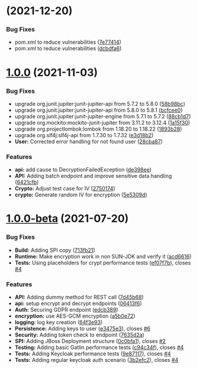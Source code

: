 # [](https://github.com/toolisticon/keycloak-gdpr-module/compare/v1.0.0...v) (2021-12-20)


### Bug Fixes

* pom.xml to reduce vulnerabilities ([7e77414](https://github.com/toolisticon/keycloak-gdpr-module/commit/7e774142f40330591e65884e708acb9f68c8b48c))
* pom.xml to reduce vulnerabilities ([dcbdfa6](https://github.com/toolisticon/keycloak-gdpr-module/commit/dcbdfa675402ac3530094abbd3d74d42285926fa))



# [1.0.0](https://github.com/toolisticon/keycloak-gdpr-module/compare/v1.0.0-beta...v1.0.0) (2021-11-03)


### Bug Fixes

* upgrade org.junit.jupiter:junit-jupiter-api from 5.7.2 to 5.8.0 ([58b98bc](https://github.com/toolisticon/keycloak-gdpr-module/commit/58b98bc1593f5882f6e6cd1369dbb4ed699bd19e))
* upgrade org.junit.jupiter:junit-jupiter-api from 5.8.0 to 5.8.1 ([bcfcee0](https://github.com/toolisticon/keycloak-gdpr-module/commit/bcfcee0ec91012d195a3f5d6647b9637fc077ddb))
* upgrade org.junit.jupiter:junit-jupiter-engine from 5.7.1 to 5.7.2 ([88cb1d7](https://github.com/toolisticon/keycloak-gdpr-module/commit/88cb1d7daa01e7ed20b11612430338a18b8f1c6f))
* upgrade org.mockito:mockito-junit-jupiter from 3.11.2 to 3.12.4 ([1a15f30](https://github.com/toolisticon/keycloak-gdpr-module/commit/1a15f30fb6f60ccbb88b2345ca0e973d36a38c32))
* upgrade org.projectlombok:lombok from 1.18.20 to 1.18.22 ([1893b28](https://github.com/toolisticon/keycloak-gdpr-module/commit/1893b28eb5af706971da84d4c2ba37aad9c1c27d))
* upgrade org.slf4j:slf4j-api from 1.7.30 to 1.7.32 ([e3d18b2](https://github.com/toolisticon/keycloak-gdpr-module/commit/e3d18b2f60c1d3e8f8815053d087c2456d99c604))
* **User:** Corrected error handling for not found user ([28cba87](https://github.com/toolisticon/keycloak-gdpr-module/commit/28cba87a38fa1911e7fd66961928e41da2382df6))


### Features

* **api:** add cause to DecryptionFailedException ([de398ee](https://github.com/toolisticon/keycloak-gdpr-module/commit/de398eeb469cf5103e0d38ab340db1aaeac1bc9c))
* **API:** Adding batch endpoint and improve sensitive data handling ([6421cfb](https://github.com/toolisticon/keycloak-gdpr-module/commit/6421cfb12fc23b527b72944d975d6fbd2ce94cf1))
* **Crypto:** Adjust test case for IV ([2750174](https://github.com/toolisticon/keycloak-gdpr-module/commit/27501740678cc699bc9ded1fdd69076256b9a88a))
* **crypto:** Generate random IV for encryption ([5e5309d](https://github.com/toolisticon/keycloak-gdpr-module/commit/5e5309d8f3e02d0c7ae8b4d2cc0dc7978c4d6707))



# [1.0.0-beta](https://github.com/toolisticon/keycloak-gdpr-module/compare/7d45b68584125501dc25f646b82e8bec321a3e50...v1.0.0-beta) (2021-07-20)


### Bug Fixes

* **Build:** Adding SPI copy ([713fb21](https://github.com/toolisticon/keycloak-gdpr-module/commit/713fb219399b532a00c4194cf58e2a656cbd41fe))
* **Runtime:** Make encryption work in non SUN-JDK and verify it ([acd6616](https://github.com/toolisticon/keycloak-gdpr-module/commit/acd6616ee72cdcfba86edb7d42e3ef4095d14531))
* **Tests:** Using placeholders for crypt performance tests ([ef07f7b](https://github.com/toolisticon/keycloak-gdpr-module/commit/ef07f7b9c8d8d897618eaddc85fd0469cfae047c)), closes [#4](https://github.com/toolisticon/keycloak-gdpr-module/issues/4)


### Features

* **API:** Adding dummy method for REST call ([7d45b68](https://github.com/toolisticon/keycloak-gdpr-module/commit/7d45b68584125501dc25f646b82e8bec321a3e50))
* **api:** setup encrypt and decrypt endpoints ([06413f6](https://github.com/toolisticon/keycloak-gdpr-module/commit/06413f6e0d8d858b368a4f5af02f6e66c9fe6aa1))
* **Auth:** Securing GDPR endpoint ([edcb389](https://github.com/toolisticon/keycloak-gdpr-module/commit/edcb389460e427bf9a54fa8f9d3f6f0fbb55326d))
* **encryption:** use AES-GCM encryption ([a5b0e72](https://github.com/toolisticon/keycloak-gdpr-module/commit/a5b0e725ce734d72e4b3b6a0ee75ee3c1435db54))
* **logging:** log key creation ([64f3e93](https://github.com/toolisticon/keycloak-gdpr-module/commit/64f3e93e8d5412a6ca5f0224281921d492bec179))
* **Persistence:** Adding keys to user ([e3475e3](https://github.com/toolisticon/keycloak-gdpr-module/commit/e3475e353174298de4e7b9ab1d73c8a6384ecba1)), closes [#6](https://github.com/toolisticon/keycloak-gdpr-module/issues/6)
* **Security:** Adding token check to endpoint ([7635d2a](https://github.com/toolisticon/keycloak-gdpr-module/commit/7635d2ae53746a1fabecef249ffbf837c7b37f45))
* **SPI:** Adding JBoss Deployment structure ([0c0bfa1](https://github.com/toolisticon/keycloak-gdpr-module/commit/0c0bfa1823ab37a8e7085e294434c29527deed0a)), closes [#2](https://github.com/toolisticon/keycloak-gdpr-module/issues/2)
* **Testing:** Adding basic Gatlin performance tests ([c94c34f](https://github.com/toolisticon/keycloak-gdpr-module/commit/c94c34f5d4f06b0cb1fa3b75c2a3b7ab836e665c)), closes [#4](https://github.com/toolisticon/keycloak-gdpr-module/issues/4)
* **Tests:** Adding Keycloak performance tests ([9e87117](https://github.com/toolisticon/keycloak-gdpr-module/commit/9e8711766e574b760da2c3fbe7fb9e3f18c24eb4)), closes [#4](https://github.com/toolisticon/keycloak-gdpr-module/issues/4)
* **Tests:** Adding regular keycloak auth scenario ([3b2efc2](https://github.com/toolisticon/keycloak-gdpr-module/commit/3b2efc226cb51eb29a1f1244e6278d66886adcab)), closes [#4](https://github.com/toolisticon/keycloak-gdpr-module/issues/4)



